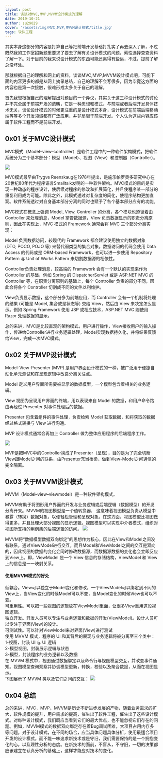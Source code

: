 ```yaml
---
layout: post
title: 谈谈对MVC,MVP,MVVM设计模式的理解
date: 2019-10-21
author: su29029
cover: '/assets/img/MVC,MVP,MVVM设计模式/title.jpg'
tags: 软件工程
---
```



其实本身这部分的内容是打算自己等把前端开发基础打扎实了再去深入了解，不过既然我的工作室招新题里要求了要去了解有关设计模式的问题，索性选择查查资料了解一下。对于目前的我来说设计模式的东西可能还离得有些远，不过，提前了解总没坏处。

那就根据自己的理解和网上的资料，谈谈MVC,MVP,MVVM设计模式吧。可能下面的内容更多的都是从网上摘录总结，自己的理解不会写很多，因为毕竟这方面的内容也是第一次接触，很难形成太多关于自己的理解。

首先我想根据自己的理解提出对题目的一个异议，其实关于这三种设计模式的讨论并不完全属于前端开发的范畴，它是一种思想和模式，与前端或者后端开发具体技术无关，谈论设计模式的时候更注重的是设计模式本身，设计模式在前端后端移动端等等多个开发领域都有广泛应用，并非局限于前端开发。个人认为这些内容应该属于软件工程而不是前端开发。

## 0x01 关于MVC设计模式
MVC模式（Model–view–controller）是软件工程中的一种软件架构模式，把软件系统分为三个基本部分：模型（Model）、视图（View）和控制器（Controller）。

![](‘../assets/img/MVC,MVP,MVVM设计模式/MVC设计模式.jpg’)

MVC模式最早由Trygve Reenskaug在1978年提出，是施乐帕罗奥多研究中心在20世纪80年代为程序语言Smalltalk发明的一种软件架构。MVC模式的目的是实现一种动态的程序设计，使后续对程序的修改和扩展简化，并且使程序某一部分的重复利用成为可能。除此之外，此模式透过对复杂度的简化，使程序结构更加直观。软件系统透过对自身基本部分分离的同时也赋予了各个基本部分应有的功能。

MVC模式在概念上强调 Model, View, Controller 的分离，各个模块也遵循着由 Controller 来处理消息，Model 掌管数据源，View 负责数据显示的职责分离原则，因此在实现上，MVC 模式的 Framework 通常会将 MVC 三个部分分离实现：  

Model 负责数据访问，较现代的 Framework 都会建议使用独立的数据对象 (DTO, POCO, POJO 等) 来替代弱类型的集合对象。数据访问的代码会使用 Data Access 的代码或是 ORM-based Framework，也可以进一步使用 Repository Pattern 与 Unit of Works Pattern 来切割数据源的相依性。

Controller负责处理消息，较高端的 Framework 会有一个默认的实现来作为 Controller 的基础，例如 Spring 的 DispatcherServlet 或是 ASP.NET MVC 的 Controller 等，在职责分离原则的基础上，每个 Controller 负责的部分不同，因此会将各个 Controller 切割成不同的文件以利维护。

View负责显示数据，这个部分多为前端应用，而 Controller 会有一个机制将处理的结果 (可能是 Model, 集合或是状态等) 交给 View，然后由 View 来决定怎么显示。例如 Spring Framework 使用 JSP 或相应技术，ASP.NET MVC 则使用 Razor 处理数据的显示。

总的来讲，MVC是比较直观的架构模式，用户进行操作，View接收用户的输入操作，传递给Controller进行业务逻辑处理，Model实现数据持久化，并将结果反馈给View，完成一次MVC模式。

## 0x02 关于MVP设计模式
Model-View-Presenter (MVP) 是用户界面设计模式的一种，被广泛用于便捷自动化单元测试和在呈现逻辑中改良分离关注点。

Model 定义用户界面所需要被显示的数据模型，一个模型包含着相关的业务逻辑。

View 视图为呈现用户界面的终端，用以表现来自 Model 的数据，和用户命令路由再经过 Presenter 对事件处理后的数据。

Presenter 包含着组件的事件处理，负责检索 Model 获取数据，和将获取的数据经过格式转换与 View 进行沟通。

MVP 设计模式通常会再加上 Controller 做为整体应用程序的后端程序工作。

![](‘../assets/img/MVC,MVP,MVVM设计模式/MVP设计模式.jpg’)

MVP是把MVC中的Controller换成了Presenter（呈现），目的是为了完全切断View跟Model之间的联系，由Presenter充当桥梁，做到View-Model之间通信的完全隔离。

## 0x03 关于MVVM设计模式
MVVM（Model–view–viewmodel）是一种软件架构模式。

MVVM有助于将图形用户界面的开发与业务逻辑或后端逻辑（数据模型）的开发分离开来。MVVM的视图模型是一个值转换器， 这意味着视图模型负责从模型中暴露（转换）数据对象，以便轻松管理和呈现对象。在这方面，视图模型比视图做得更多，并且处理大部分视图的显示逻辑。视图模型可以实现中介者模式，组织对视图所支持的用例集的后端逻辑的访问。
![](‘../assets/img/MVC,MVP,MVVM设计模式/MVVM设计模式1.jpg’)

MVVM将“数据模型数据双向绑定”的思想作为核心，因此在View和Model之间没有联系，通过ViewModel进行交互，而且Model和ViewModel之间的交互是双向的，因此视图的数据的变化会同时修改数据源，而数据源数据的变化也会立即反应到View上。即，ViewModel 是一个 View 信息的存储结构，ViewModel 和 View 上的信息是一一映射关系。

 #### 使用MVVM模式的好处
低耦合。View可以独立于Model变化和修改，一个ViewModel可以绑定到不同的View上，当View变化的时候Model可以不变，当Model变化的时候View也可以不变。    
可重用性。可以把一些视图的逻辑放在ViewModel里面，让很多View重用这段视图逻辑。      
独立开发。开发人员可以专注与业务逻辑和数据的开发(ViewModel)。设计人员可以专注于界面(View)的设计。     
可测试性。可以针对ViewModel来对界面(View)进行测试   
使用 MVVM 模式，程序的 UI 和其背后的展现与业务逻辑将被分离至三个类中：    
1-视图，封装 UI 与 UI 逻辑    
2-模型视图，封装展示逻辑与状态    
3-模型，封装程序的业务逻辑以及数据    
在 MVVM 模式中，视图通过数据绑定以及命令行与视图模型交互，并改变事件通知。视图模型查询观察并协调模型更新，转换，校验以及聚合数据，从而在视图显示。   
下图展示了 MVVM 类以及它们之间的交互：
![](‘../assets/img/MVC,MVP,MVVM设计模式/MVVM设计模式2.jpg’)

## 0x04 总结
总的来讲，MVC，MVP，MVVM是历史不断进步发展的产物，随着业务需求的扩大，软件规模的提升，用户需求的提高，催生出了软件工程，催生出了这些设计模式。对每种设计模式，我们既应当看到它们的最大优点，也不能忽视它们存在的问题。例如，MVVM模式的数据双向绑定存在着Bug调试困难，大项目占用内存多等问题。对于设计模式，在不同的场合，应当具体问题具体分析，使用最适合项目开发的设计模式，而不能一味追求新技术或是守旧，我们需要保持的是一个拥抱变化的心，以及理性分析的态度。在新技术的面前，不盲从，不守旧，一切的决策都应该建立在认真分析的基础上，这样才能应对技术的变化。



